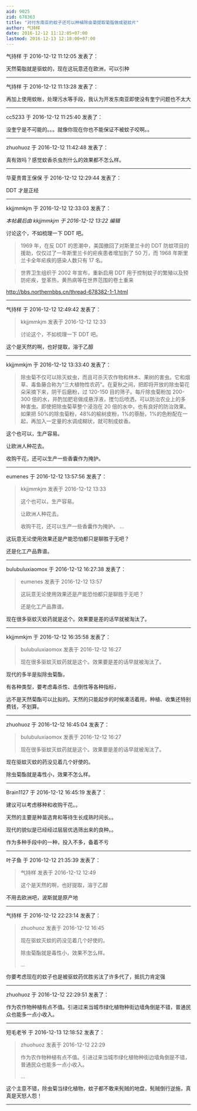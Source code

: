 ```yaml
---
aid: 9025
zid: 678363
title: "对付东南亚的蚊子还可以种植除虫菊提取菊脂做成驱蚊片"
author: 气持样
date: 2016-12-12 11:12:05+07:00
lastmod: 2016-12-13 12:18:00+07:00
---
```


气持样 于 2016-12-12 11:12:05 发表了：

天然菊脂就是驱蚊的，现在这玩意还在欧洲，可以引种

---

气持样 于 2016-12-12 11:13:28 发表了：

再加上使用蚊帐，处理污水等手段，我认为开发东南亚即使没有奎宁问题也不太大

---

cc5233 于 2016-12-12 11:25:40 发表了：

没奎宁是不可能的。。。就像你现在你也不能保证不被蚊子咬啊。。

---

zhuohuoz 于 2016-12-12 11:42:48 发表了：

真有效吗？感觉蚊香杀虫剂什么的效果都不怎么样。

---

华夏贵胄王保保 于 2016-12-12 12:29:44 发表了：

DDT 才是正经

---

kkjjmmkjm 于 2016-12-12 12:33:03 发表了：

_本帖最后由 kkjjmmkjm 于 2016-12-12 13:22 编辑_

讨论这个，不如梳理一下 DDT 吧。

> 1969 年，在反 DDT 的思潮中，美国撤回了对斯里兰卡的 DDT 防蚊项目的援助，仅仅过了一年斯里兰卡的疟疾患者增加到了 50 万，而 1968 年斯里兰卡全年疟疾的感染人数只有 17 名。

> 世界卫生组织于 2002 年宣布，重新启用 DDT 用于控制蚊子的繁殖以及预防疟疾，登革热，黄热病等在世界范围的卷土重来

http://bbs.northernbbs.cn/thread-678382-1-1.html

---

气持样 于 2016-12-12 12:49:42 发表了：

> kkjjmmkjm 发表于 2016-12-12 12:33
>
> 讨论这个，不如梳理一下 DDT 吧。

这个是天然的啊，也好提取，溶于乙醇

---

kkjjmmkjm 于 2016-12-12 13:33:40 发表了：

> 除虫菊不仅可以除灭蚊虫，而且可杀灭农作物和林木、果树的害虫。它和烟草、毒鱼藤合称为“三大植物性农药”。在夏秋之间，把即将开放的除虫菊花朵采摘下来，阴干后磨粉，过 120-150 目的筛子。每斤除虫菊粉加 200-300 倍的水，并酌加肥皂做成悬浮液，搅匀后喷洒，可以防治农业上的多种害虫。即使把除虫菊草整个浸泡在 20 倍的水中，也有良好的防治效果。如果把 50%的除虫菊粉，48%的榆树皮粉，1%的萘酚，1%的色粉配在一起，再加入一定量的水调成糊状，就可制成蚊香。

这个也可以，生产容易。

让欧洲人种花去。

收购干花，还可以生产一些香囊作为掩护。

---

eumenes 于 2016-12-12 13:57:56 发表了：

> kkjjmmkjm 发表于 2016-12-12 13:33
>
> 这个也可以，生产容易。
>
> 让欧洲人种花去。
>
> 收购干花，还可以生产一些香囊作为掩护。 ...

这玩意无论使用效果还是产能恐怕都只是聊胜于无吧？

还是化工产品靠谱。

---

bulubuluxiaomox 于 2016-12-12 16:27:38 发表了：

> eumenes 发表于 2016-12-12 13:57
>
> 这玩意无论使用效果还是产能恐怕都只是聊胜于无吧？
>
> 还是化工产品靠谱。

现在很多驱蚊灭蚊药就是这个。效果要是差的话早就被淘汰了。

---

kkjjmmkjm 于 2016-12-12 16:35:58 发表了：

> bulubuluxiaomox 发表于 2016-12-12 16:27
>
> 现在很多驱蚊灭蚊药就是这个。效果要是差的话早就被淘汰了。

现代的多半是拟除虫菊酯，

有各种类型，要考虑毒杀性、击倒性等各种指标，

远不是天然菊酯可以比拟的。天然的只能起步的时候凑活着用，种植、收集还特别费钱，不划算。

---

zhuohuoz 于 2016-12-12 16:45:04 发表了：

> bulubuluxiaomox 发表于 2016-12-12 16:27
>
> 现在很多驱蚊灭蚊药就是这个。效果要是差的话早就被淘汰了。

现在驱蚊灭蚊的药没见着几个好使的。

除虫菊酯就是毒性小，效果不怎么样。

---

Brain1127 于 2016-12-12 16:45:19 发表了：

建议可以考虑移种和收购干花。。

天然的主要是种苗选育和等待生长成熟时间长。。

现代的貌似是已经经过层层优选筛出来的良种。。

作为多种手段中的一种，投入不多，备着不亏

---

叶子鱼 于 2016-12-12 21:35:39 发表了：

> 气持样 发表于 2016-12-12 12:49
>
> 这个是天然的啊，也好提取，溶于乙醇

不用去欧洲吧，波斯就是原产地

---

气持样 于 2016-12-12 22:23:14 发表了：

> zhuohuoz 发表于 2016-12-12 16:45
>
> 现在驱蚊灭蚊的药没见着几个好使的。
>
> 除虫菊酯就是毒性小，效果不怎么样。
>
> ...

你要考虑现在的蚊子也是被驱蚊药优胜劣汰了许多代了，抵抗力肯定强

---

zhuohuoz 于 2016-12-12 22:29:51 发表了：

作为农作物种植有点不值。引进过来当城市绿化植物种街边墙角倒是不错，普通民众也能多一点小收入。

---

短毛老爷 于 2016-12-13 12:18:52 发表了：

> zhuohuoz 发表于 2016-12-12 22:29
>
> 作为农作物种植有点不值。引进过来当城市绿化植物种街边墙角倒是不错，普通民众也能多一点小收入。
>
> ...

这个主意不错，除虫菊当绿化植物，蚊子都不敢来髡贼的地盘，髡贼倒行逆施，真真是天怒人怨！

---
